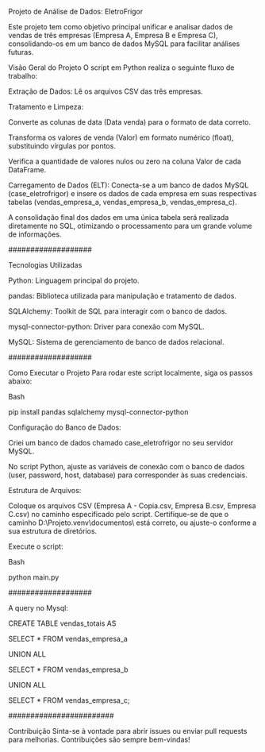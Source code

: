 Projeto de Análise de Dados: EletroFrigor

Este projeto tem como objetivo principal unificar e analisar dados de vendas de três empresas (Empresa A, Empresa B e Empresa C), consolidando-os em um banco de dados MySQL para facilitar análises futuras.

Visão Geral do Projeto
O script em Python realiza o seguinte fluxo de trabalho:

Extração de Dados: Lê os arquivos CSV das três empresas.

Tratamento e Limpeza:

Converte as colunas de data (Data venda) para o formato de data correto.

Transforma os valores de venda (Valor) em formato numérico (float), substituindo vírgulas por pontos.

Verifica a quantidade de valores nulos ou zero na coluna Valor de cada DataFrame.

Carregamento de Dados (ELT): Conecta-se a um banco de dados MySQL (case_eletrofrigor) e insere os dados de cada empresa em suas respectivas tabelas (vendas_empresa_a, vendas_empresa_b, vendas_empresa_c).

A consolidação final dos dados em uma única tabela será realizada diretamente no SQL, otimizando o processamento para um grande volume de informações.


###################

Tecnologias Utilizadas

Python: Linguagem principal do projeto.

pandas: Biblioteca utilizada para manipulação e tratamento de dados.

SQLAlchemy: Toolkit de SQL para interagir com o banco de dados.

mysql-connector-python: Driver para conexão com MySQL.

MySQL: Sistema de gerenciamento de banco de dados relacional.

###################

Como Executar o Projeto
Para rodar este script localmente, siga os passos abaixo:

Bash

pip install pandas sqlalchemy mysql-connector-python

Configuração do Banco de Dados:

Criei um banco de dados chamado case_eletrofrigor no seu servidor MySQL.


No script Python, ajuste as variáveis de conexão com o banco de dados (user, password, host, database) para corresponder às suas credenciais.

Estrutura de Arquivos:

Coloque os arquivos CSV (Empresa A - Copia.csv, Empresa B.csv, Empresa C.csv) no caminho especificado pelo script. Certifique-se de que o caminho D:\Projeto\.venv\documentos\ está correto, ou ajuste-o conforme a sua estrutura de diretórios.

Execute o script:

Bash

python main.py

###################

A query no Mysql:


CREATE TABLE vendas_totais AS

SELECT * FROM vendas_empresa_a

UNION ALL

SELECT * FROM vendas_empresa_b

UNION ALL

SELECT * FROM vendas_empresa_c;




########################



Contribuição
Sinta-se à vontade para abrir issues ou enviar pull requests para melhorias. Contribuições são sempre bem-vindas!
